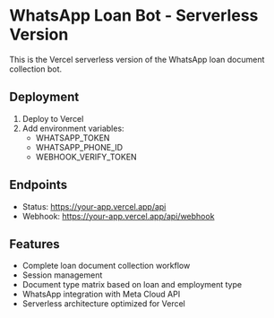 # WhatsApp Loan Bot - Serverless Version

This is the Vercel serverless version of the WhatsApp loan document collection bot.

## Deployment

1. Deploy to Vercel
2. Add environment variables:
   - WHATSAPP_TOKEN
   - WHATSAPP_PHONE_ID  
   - WEBHOOK_VERIFY_TOKEN

## Endpoints

- Status: https://your-app.vercel.app/api
- Webhook: https://your-app.vercel.app/api/webhook

## Features

- Complete loan document collection workflow
- Session management
- Document type matrix based on loan and employment type
- WhatsApp integration with Meta Cloud API
- Serverless architecture optimized for Vercel
